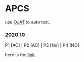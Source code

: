 # APCS

use [OJAT](https://github.com/bloodnighttw/OJAT) to auto test.


### 2020.10
P1 [AC]  | P2 [AC] | P3 [No] | P4 [NO]

here is the [link](https://github.com/bloodnighttw/APCS/tree/main/2020.10).

